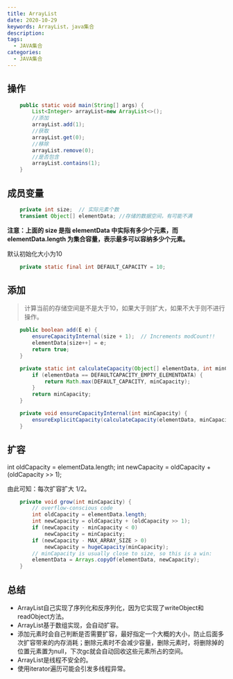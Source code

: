 ```yaml
---
title: ArrayList
date: 2020-10-29
keywords: ArrayList，java集合
description: 
tags:
  - JAVA集合
categories:
  - JAVA集合
---
```


## 操作

```java
    public static void main(String[] args) {
        List<Integer> arrayList=new ArrayList<>();
        //添加
        arrayList.add(1);
        //获取
        arrayList.get(0);
        //移除
        arrayList.remove(0);
        //是否包含
        arrayList.contains(1);
    }
```

## 成员变量

```java
    private int size;  // 实际元素个数
    transient Object[] elementData; //存储的数据空间，有可能不满
```
**注意：上面的 size 是指 elementData 中实际有多少个元素，而 elementData.length 为集合容量，表示最多可以容纳多少个元素。**

默认初始化大小为10

```java
    private static final int DEFAULT_CAPACITY = 10;
```
## 添加
> 计算当前的存储空间是不是大于10，如果大于则扩大，如果不大于则不进行操作。

```java
    public boolean add(E e) {
        ensureCapacityInternal(size + 1);  // Increments modCount!!
        elementData[size++] = e;
        return true;
    }

    private static int calculateCapacity(Object[] elementData, int minCapacity) {
        if (elementData == DEFAULTCAPACITY_EMPTY_ELEMENTDATA) {
            return Math.max(DEFAULT_CAPACITY, minCapacity);
        }
        return minCapacity;
    }

    private void ensureCapacityInternal(int minCapacity) {
        ensureExplicitCapacity(calculateCapacity(elementData, minCapacity));
    }
```
## 扩容

int oldCapacity = elementData.length;
int newCapacity = oldCapacity + (oldCapacity >> 1);

由此可知：每次扩容扩大 1/2。

```java
    private void grow(int minCapacity) {
        // overflow-conscious code
        int oldCapacity = elementData.length;
        int newCapacity = oldCapacity + (oldCapacity >> 1);
        if (newCapacity - minCapacity < 0)
            newCapacity = minCapacity;
        if (newCapacity - MAX_ARRAY_SIZE > 0)
            newCapacity = hugeCapacity(minCapacity);
        // minCapacity is usually close to size, so this is a win:
        elementData = Arrays.copyOf(elementData, newCapacity);
    }
```

## 总结 

- ArrayList自己实现了序列化和反序列化，因为它实现了writeObject和readObject方法。
- ArrayList基于数组实现，会自动扩容。
- 添加元素时会自己判断是否需要扩容，最好指定一个大概的大小，防止后面多次扩容带来的内存消耗；删除元素时不会减少容量，删除元素时，将删除掉的位置元素置为null，下次gc就会自动回收这些元素所占的空间。
- ArrayList是线程不安全的。
- 使用iterator遍历可能会引发多线程异常。

